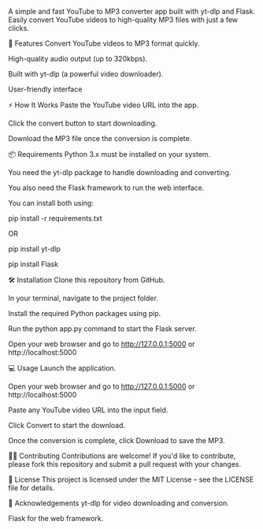 A simple and fast YouTube to MP3 converter app built with yt-dlp and Flask. Easily convert YouTube videos to high-quality MP3 files with just a few clicks.

🚀 Features
Convert YouTube videos to MP3 format quickly.

High-quality audio output (up to 320kbps).

Built with yt-dlp (a powerful video downloader).

User-friendly interface 

⚡ How It Works
Paste the YouTube video URL into the app.

Click the convert button to start downloading.

Download the MP3 file once the conversion is complete.

📦 Requirements
Python 3.x must be installed on your system.

You need the yt-dlp package to handle downloading and converting.

You also need the Flask framework to run the web interface.

You can install both using:

pip install -r requirements.txt

OR

pip install yt-dlp

pip install Flask

🛠 Installation
Clone this repository from GitHub.

In your terminal, navigate to the project folder.

Install the required Python packages using pip.

Run the python app.py command to start the Flask server.

Open your web browser and go to http://127.0.0.1:5000 or http://localhost:5000

💻 Usage
Launch the application.

Open your web browser and go to http://127.0.0.1:5000 or http://localhost:5000

Paste any YouTube video URL into the input field.

Click Convert to start the download.

Once the conversion is complete, click Download to save the MP3.

🧑‍💻 Contributing
Contributions are welcome! If you'd like to contribute, please fork this repository and submit a pull request with your changes.

📄 License
This project is licensed under the MIT License – see the LICENSE file for details.

📝 Acknowledgements
yt-dlp for video downloading and conversion.

Flask for the web framework.

